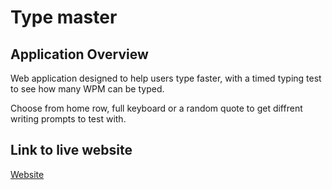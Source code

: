 # Type master

## Application Overview
<p>Web application designed to help users type faster, with a timed typing test to see how many WPM can be typed.</p>
 <p> Choose from home row, full keyboard or a random quote to get diffrent writing prompts to test with.</p>
 
## Link to live website

[Website](https://typemasterctw.netlify.app/)
